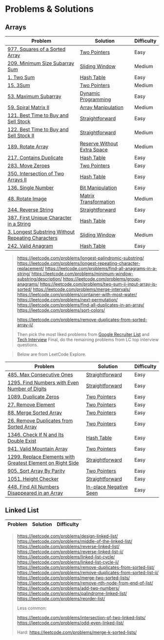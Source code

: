 # Problems & Solutions

## Arrays
| Problem         | Solution | Difficulty |
|------------------|----------|------------|
|[977. Squares of a Sorted Array](https://leetcode.com/problems/squares-of-a-sorted-array/)|[Two Pointers](../leetcode/977.squares-of-a-sorted-array.md)|Easy|
|[209. Minimum Size Subarray Sum](https://leetcode.com/problems/minimum-size-subarray-sum/)|[Sliding Window](../leetcode/209.minimum-size-subarray-sum.md)|Medium|
|[1. Two Sum](https://leetcode.com/problems/two-sum/)|[Hash Table](../leetcode/1.two-sum.md)|Easy|
|[15. 3Sum](https://leetcode.com/problems/3sum/)|[Two Pointers](../leetcode/15.3sum.md)|Medium|
|[53. Maximum Subarray](https://leetcode.com/problems/maximum-subarray/)|[Dynamic Programming](../leetcode/53.maximum-subarray.md)|Easy|
|[59. Spiral Matrix II](https://leetcode.com/problems/spiral-matrix-ii/)|[Array Manipulation](../leetcode/59.spiral-matrix-ii.md)|Medium|
|[121. Best Time to Buy and Sell Stock](https://leetcode.com/problems/best-time-to-buy-and-sell-stock/)|[Straightforward](../leetcode/121.best-time-to-buy-and-sell-stock.md)|Easy|
|[122. Best Time to Buy and Sell Stock II](https://leetcode.com/problems/best-time-to-buy-and-sell-stock-ii/)|[Straightforward](../leetcode/122.best-time-to-buy-and-sell-stock-ii.md)|Medium|
|[189. Rotate Array](https://leetcode.com/problems/rotate-array/)|[Reserve Without Extra Space](../leetcode/189.rotate-array.md)|Medium|
|[217. Contains Duplicate](https://leetcode.com/problems/contains-duplicate/)|[Hash Table](../leetcode/217.contains-duplicate.md)|Easy|
|[283. Move Zeroes](https://leetcode.com/problems/move-zeroes/)|[Two Pointers](../leetcode/283.move-zeros.md)|Easy|
|[350. Intersection of Two Arrays II](https://leetcode.com/problems/intersection-of-two-arrays-ii/)|[Hash Table](../leetcode/350.intersection-of-two-arrays-ii.md)|Easy|
|[136. Single Number](https://leetcode.com/problems/single-number/)|[Bit Manipulation](../leetcode/136.single-number.md)|Easy|
|[48. Rotate Image](https://leetcode.com/problems/rotate-image/)|[Matrix Transformation](../leetcode/48.rotate-image.md)|Medium|
|[344. Reverse String](https://leetcode.com/problems/reverse-string/)|[Straightforward](../leetcode/344.reverse-string.md)|Easy|
|[387. First Unique Character in a String](https://leetcode.com/problems/first-unique-character-in-a-string/)|[Hash Table](../leetcode/387.first-unique-character-in-a-string.md)|Easy|
|[3. Longest Substring Without Repeating Characters](https://leetcode.com/problems/longest-substring-without-repeating-characters/)|[Sliding Window](../leetcode/3.longest-substring-without-repeating-characters.md)|Medium|
|[242. Valid Anagram](https://leetcode.com/problems/valid-anagram/)|[Hash Table](../leetcode/242.valid-anagram.md)|Easy|

> https://leetcode.com/problems/longest-palindromic-substring/
> https://leetcode.com/problems/longest-repeating-character-replacement/
> https://leetcode.com/problems/find-all-anagrams-in-a-string/
> https://leetcode.com/problems/minimum-window-substring/description/
> https://leetcode.com/problems/group-anagrams/
> https://leetcode.com/problems/two-sum-ii-input-array-is-sorted/
> https://leetcode.com/problems/merge-intervals/
> https://leetcode.com/problems/container-with-most-water/
> https://leetcode.com/problems/next-permutation/
> https://leetcode.com/problems/find-all-duplicates-in-an-array/
> https://leetcode.com/problems/sort-colors/
>
> https://leetcode.com/problems/remove-duplicates-from-sorted-array-ii/
> 
> Then pick the most liked problems from [Google Recruiter List](https://turingplanet.org/2020/09/18/leetcode_planning_list/#Array) and [Tech Interview](https://www.techinterviewhandbook.org/algorithms/array/)
> Final, do the remaining problems from LC top interview questions.

> Below are from LeetCode Explore.

| Problem         | Solution | Difficulty |
|------------------|----------|------------|
|[485. Max Consecutive Ones](https://leetcode.com/problems/max-consecutive-ones/)|[Straightforward](../leetcode/485.max-consecutive-ones.md)|Easy|
|[1295. Find Numbers with Even Number of Digits](https://leetcode.com/problems/find-numbers-with-even-number-of-digits/)|[Straightforward](../leetcode/1295.find-numbers-with-even-number-of-digits.md)|Easy|
|[1089. Duplicate Zeros](https://leetcode.com/problems/duplicate-zeros/)|[Two Pointers](../leetcode/1089.duplicate-zeros.md)|Easy|
|[27. Remove Element](https://leetcode.com/problems/remove-element/)|[Two Pointers](../leetcode/27.remove-element.md)|Easy|
|[88. Merge Sorted Array](https://leetcode.com/problems/merge-sorted-array/)|[Two Pointers](../leetcode/88.merge-sorted-array.md)|Easy|
|[26. Remove Duplicates from Sorted Array](https://leetcode.com/problems/remove-duplicates-from-sorted-array/)|[Two Pointers](../leetcode/26.remove-duplicates-from-sorted-array.md)|Easy|
|[1346. Check If N and Its Double Exist](https://leetcode.com/problems/check-if-n-and-its-double-exist/)|[Hash Table](../leetcode/1346.check-if-n-and-its-double-exist.md)|Easy|
|[941. Valid Mountain Array](https://leetcode.com/problems/valid-mountain-array/)|[Two Pointers](../leetcode/941.valid-mountain-array.md)|Easy|
|[1299. Replace Elements with Greatest Element on Right Side](https://leetcode.com/problems/replace-elements-with-greatest-element-on-right-side/)|[Straightforward](../leetcode/1299.replace-elements-with-greatest-element-on-right-side.md)|Easy|
|[905. Sort Array By Parity](https://leetcode.com/problems/sort-array-by-parity/)|[Two Pointers](../leetcode/905.sort-array-by-parity.md)|Easy|
|[1051. Height Checker](https://leetcode.com/problems/height-checker/)|[Straightforward](../leetcode/1051.height-checker.md)|Easy|
|[448. Find All Numbers Disappeared in an Array](https://leetcode.com/problems/find-all-numbers-disappeared-in-an-array/)|[In-place Negative Seen](../leetcode/448.find-all-numbers-disappeared-in-an-array.md)|Easy|

## Linked List
| Problem         | Solution | Difficulty |
|------------------|----------|------------|

> https://leetcode.com/problems/design-linked-list/
> https://leetcode.com/problems/middle-of-the-linked-list/
> https://leetcode.com/problems/reverse-linked-list/
> https://leetcode.com/problems/reverse-linked-list-ii/
> https://leetcode.com/problems/linked-list-cycle/
> https://leetcode.com/problems/linked-list-cycle-ii/
> https://leetcode.com/problems/remove-duplicates-from-sorted-list/
> https://leetcode.com/problems/remove-duplicates-from-sorted-list-ii/
> https://leetcode.com/problems/merge-two-sorted-lists/
> https://leetcode.com/problems/remove-nth-node-from-end-of-list/
> https://leetcode.com/problems/add-two-numbers/
> https://leetcode.com/problems/palindrome-linked-list/
> https://leetcode.com/problems/reorder-list/
> 
> Less common:
>
> https://leetcode.com/problems/intersection-of-two-linked-lists/
> https://leetcode.com/problems/odd-even-linked-list/
>
> Hard: https://leetcode.com/problems/merge-k-sorted-lists/
